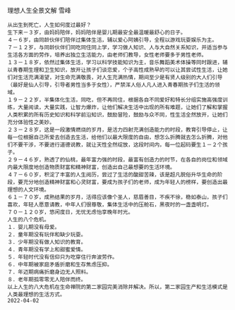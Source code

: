 理想人生全景文解
雪峰

    从出生到死亡，人生如何度过最好？
    生下来－３岁，由妈妈陪伴，妈妈陪伴是婴儿期最安全最温暖最舒心的日子。
    ４－６岁，由同龄伙伴们陪伴过集体生活，辅以爱心阿姨引导，全程以游戏玩耍娱乐为主。
    ７－１２岁，与同龄伙伴们同吃同住同上学，学习做人知识、人与大自然关系知识，并适当参与生活各方面的劳作，培养出独立生活能力，由老师们教导，女性老师要多于男性老师。
    １３－１８岁，依然过集体生活，学习以科学技能知识为主，音乐舞蹈美术体操等同时跟进，辅以青春期生理和卫生知识，放开让孩子们谈恋爱，个子高性成熟早的可以让其尝试性生活，让她们对生活充满渴望，对生命充满敬畏，对人生充满热情，期间至少是有贤人级别的大人们引导（最好是仙人引导，引导者男性当多于女性），严禁浑人俗人凡人进入青春期孩子们生活的领域。
    １９－２２岁，半集体化生活，同吃，但不再同住，根据各自不同爱好和特长分组实施高强度训练，大量阅读，大量实践，让智力爆炸，让他们解决生活中出现的所有难题，让她们了解和掌握人类积累的所有历史知识和科学前沿知识，鼓励冒险，鼓励与众不同，性生活全然放开，让她们充分体验性之美妙。
    ２３－２８岁，这是一段激情燃烧的岁月，是活力四射充满创造能力的时段，教育引导停止，让每一位根据自己所爱去创造去生活，给他们以最大限度的自由，想怎么折腾就去怎么折腾，对他们不要干涉，不要进行道德说教，就让天性全然绽放，这段时间内，每一位起码要生１－２个孩子。
    ２９－４６岁，熟透了的仙桃，最年富力强的时段，最富有创造力的时节，在各自的岗位和领域内最大限度地创造物质财富和精神财富，创造出自己最想要的生活环境。
    ４７－６０岁，积淀了丰富的人生阅历，尝过了生活的酸甜苦辣，该是超凡脱俗升华生命的阶段，要充分地创造精神财富和心灵财富，要成为孩子们的老师，成为年轻人的榜样，要创造出最理想的人文环境。
    ６１－７０岁，成熟结果的岁月，活得应该像个圣人，慈眉善目，不疾不徐，稳如泰山，孩子们喜欢，年轻人愿意请教，中年人们很尊敬，集体生活中的压舱石，黑夜时的一盏盏明灯。
    ７０－１２０岁，悠闲度日，无忧无虑怡享晚年时光。
    人生的八个危机。
    １．婴儿期没有母爱。
    ２．童年期没有玩伴和缺少玩耍。
    ３．少年期没有做人知识的教育。
    ４．青年期没有学上和甜蜜爱情。
    ５．年轻时代没有信仰只为吃穿住行奔波劳作。
    ６．中年期被家庭矛盾折磨和生存焦虑压抑。
    ７．年迈期病痛折磨身边无人照料。
    ８．老年期孤零零无人陪伴而终。
    以上人生的八大危机在生命禅院的第二家园完美消除并解决。所以，第二家园生产和生活模式是人类最理想的生活方式。
    2022-04-02